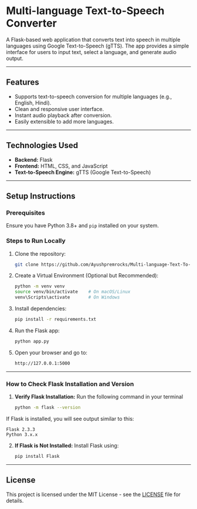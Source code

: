 # Multi-language Text-to-Speech Converter

A Flask-based web application that converts text into speech in multiple languages using Google Text-to-Speech (gTTS). The app provides a simple interface for users to input text, select a language, and generate audio output.

---

## **Features**
- Supports text-to-speech conversion for multiple languages (e.g., English, Hindi).
- Clean and responsive user interface.
- Instant audio playback after conversion.
- Easily extensible to add more languages.

---

## **Technologies Used**
- **Backend:** Flask
- **Frontend:** HTML, CSS, and JavaScript
- **Text-to-Speech Engine:** gTTS (Google Text-to-Speech)

---

## **Setup Instructions**
### Prerequisites
Ensure you have Python 3.8+ and `pip` installed on your system.

### Steps to Run Locally
1. Clone the repository:
   ```bash
   git clone https://github.com/Ayushpremrocks/Multi-language-Text-To-Speech

2. Create a Virtual Environment (Optional but Recommended):
   ```bash
   python -m venv venv
   source venv/bin/activate    # On macOS/Linux
   venv\Scripts\activate       # On Windows


3. Install dependencies:
   ```bash
   pip install -r requirements.txt
   
4. Run the Flask app:
   ```bash
   python app.py

5. Open your browser and go to:
   ```bash
   http://127.0.0.1:5000
---
### How to Check Flask Installation and Version
1. **Verify Flask Installation:** Run the following command in your terminal
   ```bash
   python -m flask --version
  If Flask is installed, you will see output similar to this:
  
    Flask 2.3.3
    Python 3.x.x

2. **If Flask is Not Installed:** Install Flask using:
   ```bash
   pip install Flask
---

## License

This project is licensed under the MIT License - see the [LICENSE](LICENSE) file for details.
